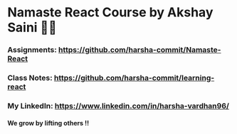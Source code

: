 # Namaste React Course by Akshay Saini 🚀🔥

### Assignments: https://github.com/harsha-commit/Namaste-React 
### Class Notes: https://github.com/harsha-commit/learning-react
### My LinkedIn: https://www.linkedin.com/in/harsha-vardhan96/

#### We grow by lifting others !!
